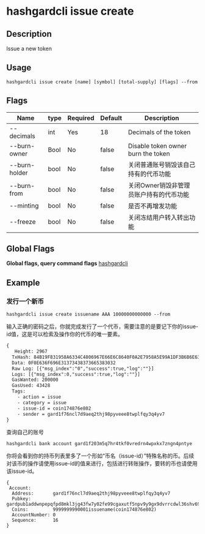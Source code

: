 # hashgardcli issue create

## Description

Issue a new token

## Usage

```
hashgardcli issue create [name] [symbol] [total-supply] [flags] --from
```

## Flags

| Name          | type| Required  | Default| Description                               |
| ------------- | ---- | -------- | ------ | --------------------------------------- |
| --decimals    | int  | Yes    | 18     | Decimals of the token |
| --burn-owner  | Bool | No   | false  | Disable token owner burn the token |
| --burn-holder | bool | No  | false  | 关闭普通账号销毁该自己持有的代币功能    |
| --burn-from   | bool | No   | false  | 关闭Owner销毁非管理员账户持有的代币功能 |
| --minting     | bool | No   | false  | 是否不再增发功能                        |
| --freeze      | bool | No | false  | 关闭冻结用户转入转出功能                |



## Global Flags
**Global flags, query command flags** [hashgardcli](../README.md)

## Example

### 发行一个新币

```shell
hashgardcli issue create issuename AAA 10000000000000 --from
```

输入正确的密码之后，你就完成发行了一个代币，需要注意的是要记下你的issue-id值，这是可以检索及操作你的代币的唯一要素。

```txt
{
   Height: 2967
  TxHash: 84B19F831958A6334C4806967E66E6C8640F0A2E7958A5E99A1DF3B6B6E6378C
  Data: 0F0E636F696E31373438373665383032
  Raw Log: [{"msg_index":"0","success":true,"log":""}]
  Logs: [{"msg_index":0,"success":true,"log":""}]
  GasWanted: 200000
  GasUsed: 43428
  Tags: 
    - action = issue
    - category = issue
    - issue-id = coin174876e802
    - sender = gard1f76ncl7d9aeq2thj98pyveee8twplfqy3q4yv7
}
```

查询自己的账号

```shell
hashgardcli bank account gard1f203m5q7hr4tkf0vredrn4wpxkx7zngn4pntye
```

你将会看到你的持币列表里多了一个形如“币名（issue-id）”特殊名称的币。后续对该币的操作请使用issue-id的值来进行，包括进行转账操作，要转的币也请使用该issue-id。

```
{
 Account:
  Address:       gard1f76ncl7d9aeq2thj98pyveee8twplfqy3q4yv7
  Pubkey:        gardpub1addwnpepqfpd8mkl3jg43fw7y02fe99cgaxutf5npv9y9gx9dvrrcdwl36shv694apw
  Coins:         9999999990001issuename(coin174876e802)
  AccountNumber: 0
  Sequence:      16
}
```